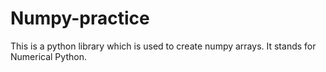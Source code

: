 # Numpy-practice
This is a python library which is used to create numpy arrays. It stands for Numerical Python. 
